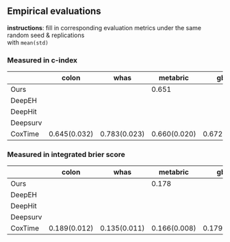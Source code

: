 ## Empirical evaluations

**instructions**: fill in corresponding evaluation metrics under the same random seed & replications  
with `mean(std)`

### Measured in c-index
|          | colon        | whas         | metabric     | gbsg         | flchain      | support      | kkbox        |
|----------|--------------|--------------|--------------|--------------|--------------|--------------|--------------|
| Ours     |              |              | 0.651        |              |              |              |              |
| DeepEH   |              |              |              |              |              |              |              |
| DeepHit  |              |              |              |              |              |              |              |
| Deepsurv |              |              |              |              |              |              |              |
| CoxTime  | 0.645(0.032) | 0.783(0.023) | 0.660(0.020) | 0.672(0.017) | 0.790(0.010) | 0.614(0.010) |              |


### Measured in integrated brier score
|          | colon        | whas         | metabric     | gbsg         | flchain      | support      | kkbox        |
|----------|--------------|--------------|--------------|--------------|--------------|--------------|--------------|
| Ours     |              |              | 0.178        |              |              |              |              |
| DeepEH   |              |              |              |              |              |              |              |
| DeepHit  |              |              |              |              |              |              |              |
| Deepsurv |              |              |              |              |              |              |              |
| CoxTime  | 0.189(0.012) | 0.135(0.011) | 0.166(0.008) | 0.179(0.006) | 0.103(0.007) | 0.192(0.004) |              |


